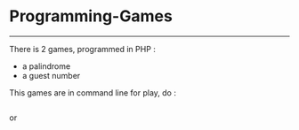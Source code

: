 # Programming-Games
--- 
There is 2 games, programmed in PHP :
- a palindrome
- a guest number

This games are in command line for play, do :
```php palindrome.php
```
or 
```php guestNumber.php
```

